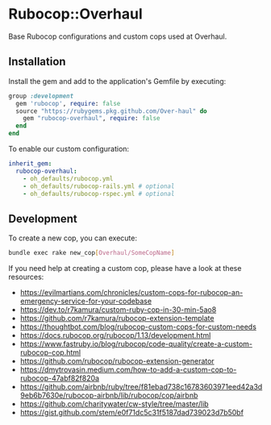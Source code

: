 # Rubocop::Overhaul

Base Rubocop configurations and custom cops used at Overhaul.

## Installation

Install the gem and add to the application's Gemfile by executing:

```ruby
group :development
  gem 'rubocop', require: false
  source "https://rubygems.pkg.github.com/Over-haul" do
    gem "rubocop-overhaul", require: false
  end
end
```

To enable our custom configuration:
```yml
inherit_gem:
  rubocop-overhaul:
    - oh_defaults/rubocop.yml
    - oh_defaults/rubocop-rails.yml # optional
    - oh_defaults/rubocop-rspec.yml # optional
```

## Development

To create a new cop, you can execute:

```bash
bundle exec rake new_cop[Overhaul/SomeCopName]
```

If you need help at creating a custom cop, please have a look at these resources:
- https://evilmartians.com/chronicles/custom-cops-for-rubocop-an-emergency-service-for-your-codebase
- https://dev.to/r7kamura/custom-ruby-cop-in-30-min-5ao8
- https://github.com/r7kamura/rubocop-extension-template
- https://thoughtbot.com/blog/rubocop-custom-cops-for-custom-needs
- https://docs.rubocop.org/rubocop/1.13/development.html
- https://www.fastruby.io/blog/rubocop/code-quality/create-a-custom-rubocop-cop.html
- https://github.com/rubocop/rubocop-extension-generator
- https://dmytrovasin.medium.com/how-to-add-a-custom-cop-to-rubocop-47abf82f820a
- https://github.com/airbnb/ruby/tree/f81ebad738c16783603971eed42a3d9eb6b7630e/rubocop-airbnb/lib/rubocop/cop/airbnb
- https://github.com/charitywater/cw-style/tree/master/lib
- https://gist.github.com/stem/e0f71dc5c31f5187dad739023d7b50bf
